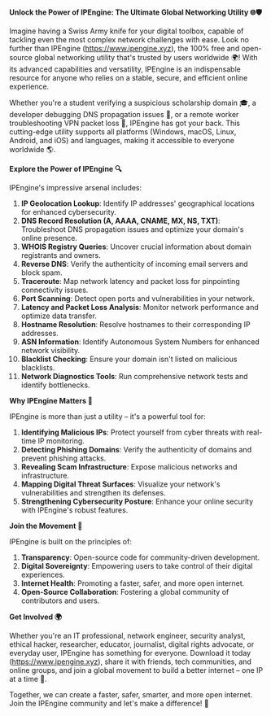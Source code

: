 **Unlock the Power of IPEngine: The Ultimate Global Networking Utility 🌐🛡️**

Imagine having a Swiss Army knife for your digital toolbox, capable of tackling even the most complex network challenges with ease. Look no further than IPEngine (https://www.ipengine.xyz), the 100% free and open-source global networking utility that's trusted by users worldwide 🌍! With its advanced capabilities and versatility, IPEngine is an indispensable resource for anyone who relies on a stable, secure, and efficient online experience.

Whether you're a student verifying a suspicious scholarship domain 🎓, a developer debugging DNS propagation issues 🤔, or a remote worker troubleshooting VPN packet loss 🌟, IPEngine has got your back. This cutting-edge utility supports all platforms (Windows, macOS, Linux, Android, and iOS) and languages, making it accessible to everyone worldwide 🌎.

**Explore the Power of IPEngine 🔍**

IPEngine's impressive arsenal includes:

1. **IP Geolocation Lookup**: Identify IP addresses' geographical locations for enhanced cybersecurity.
2. **DNS Record Resolution (A, AAAA, CNAME, MX, NS, TXT)**: Troubleshoot DNS propagation issues and optimize your domain's online presence.
3. **WHOIS Registry Queries**: Uncover crucial information about domain registrants and owners.
4. **Reverse DNS**: Verify the authenticity of incoming email servers and block spam.
5. **Traceroute**: Map network latency and packet loss for pinpointing connectivity issues.
6. **Port Scanning**: Detect open ports and vulnerabilities in your network.
7. **Latency and Packet Loss Analysis**: Monitor network performance and optimize data transfer.
8. **Hostname Resolution**: Resolve hostnames to their corresponding IP addresses.
9. **ASN Information**: Identify Autonomous System Numbers for enhanced network visibility.
10. **Blacklist Checking**: Ensure your domain isn't listed on malicious blacklists.
11. **Network Diagnostics Tools**: Run comprehensive network tests and identify bottlenecks.

**Why IPEngine Matters 🔐**

IPEngine is more than just a utility – it's a powerful tool for:

1. **Identifying Malicious IPs**: Protect yourself from cyber threats with real-time IP monitoring.
2. **Detecting Phishing Domains**: Verify the authenticity of domains and prevent phishing attacks.
3. **Revealing Scam Infrastructure**: Expose malicious networks and infrastructure.
4. **Mapping Digital Threat Surfaces**: Visualize your network's vulnerabilities and strengthen its defenses.
5. **Strengthening Cybersecurity Posture**: Enhance your online security with IPEngine's robust features.

**Join the Movement 🚀**

IPEngine is built on the principles of:

1. **Transparency**: Open-source code for community-driven development.
2. **Digital Sovereignty**: Empowering users to take control of their digital experiences.
3. **Internet Health**: Promoting a faster, safer, and more open internet.
4. **Open-Source Collaboration**: Fostering a global community of contributors and users.

**Get Involved 🌍**

Whether you're an IT professional, network engineer, security analyst, ethical hacker, researcher, educator, journalist, digital rights advocate, or everyday user, IPEngine has something for everyone. Download it today (https://www.ipengine.xyz), share it with friends, tech communities, and online groups, and join a global movement to build a better internet – one IP at a time 🔑.

Together, we can create a faster, safer, smarter, and more open internet. Join the IPEngine community and let's make a difference! 🌟